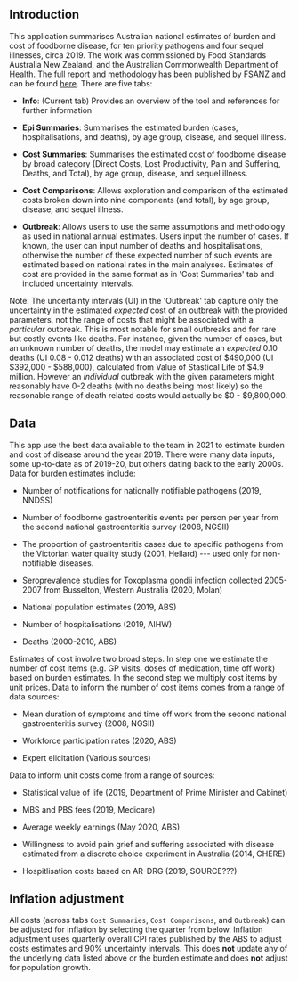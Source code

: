 
## Introduction

This application summarises Australian national estimates of burden and cost of foodborne disease, for ten priority pathogens and four sequel illnesses, circa 2019. The work was commissioned by Food Standards Australia New Zealand, and the Australian Commonwealth Department of Health. The full report and methodology has been published by FSANZ and can be found [here](https://www.foodstandards.gov.au/publications/Documents/ANU%20Foodborne%20Disease%20Final%20Report.pdf). There are five tabs:

-   **Info**: (Current tab) Provides an overview of the tool and references for further information

-   **Epi Summaries**: Summarises the estimated burden (cases, hospitalisations, and deaths), by age group, disease, and sequel illness.

-   **Cost Summaries**: Summarises the estimated cost of foodborne disease by broad category (Direct Costs, Lost Productivity, Pain and Suffering, Deaths, and Total), by age group, disease, and sequel illness.

-   **Cost Comparisons**: Allows exploration and comparison of the estimated costs broken down into nine components (and total), by age group, disease, and sequel illness.

-   **Outbreak**: Allows users to use the same assumptions and methodology as used in national annual estimates. Users input the number of cases. If known, the user can input number of deaths and hospitalisations, otherwise the number of these expected number of such events are estimated based on national rates in the main analyses. Estimates of cost are provided in the same format as in 'Cost Summaries' tab and included uncertainty intervals.

Note: The uncertainty intervals (UI) in the 'Outbreak' tab capture only the uncertainty in the estimated *expected* cost of an outbreak with the provided parameters, not the range of costs that might be associated with a *particular* outbreak. This is most notable for small outbreaks and for rare but costly events like deaths. For instance, given the number of cases, but an unknown number of deaths, the model may estimate an *expected* 0.10 deaths (UI 0.08 - 0.012 deaths) with an associated cost of \$490,000 (UI \$392,000 - \$588,000), calculated from Value of Stastical Life of $4.9 million. However an *individual* outbreak with the given parameters might reasonably have 0-2 deaths (with no deaths being most likely) so the reasonable range of death related costs would actually be \$0 - \$9,800,000.

## Data

This app use the best data available to the team in 2021 to estimate burden and cost of disease around the year 2019. There were many data inputs, some up-to-date as of 2019-20, but others dating back to the early 2000s. Data for burden estimates include: 

-   Number of notifications for nationally notifiable pathogens (2019, NNDSS)

-   Number of foodborne gastroenteritis events per person per year from the second national gastroenteritis survey (2008, NGSII)

-   The proportion of gastroenteritis cases due to specific pathogens from the Victorian water quality study (2001, Hellard) --- used only for non-notifiable diseases.

-   Seroprevalence studies for Toxoplasma gondii infection collected 2005-2007 from Busselton, Western Australia (2020, Molan)

-   National population estimates (2019, ABS)

-   Number of hospitalisations (2019, AIHW)

-   Deaths (2000-2010, ABS)


Estimates of cost involve two broad steps. In step one we estimate the number of cost items (e.g. GP visits, doses of medication, time off work) based on burden estimates. In the second step we multiply cost items by unit prices. Data to inform the number of cost items comes from a range of data sources:

-   Mean duration of symptoms and time off work from the second national gastroenteritis survey (2008, NGSII)

-   Workforce participation rates (2020, ABS)

-   Expert elicitation (Various sources)

Data to inform unit costs come from a range of sources:

-   Statistical value of life (2019, Department of Prime Minister and Cabinet)

-   MBS and PBS fees (2019, Medicare)

-   Average weekly earnings (May 2020, ABS)

-   Willingness to avoid pain grief and suffering associated with disease estimated from a discrete choice experiment in Australia (2014, CHERE)

-   Hospitlisation costs based on AR-DRG (2019, SOURCE???)


## Inflation adjustment

All costs (across tabs `Cost Summaries`, `Cost Comparisons`, and `Outbreak`) can be adjusted for inflation by selecting the quarter from below. Inflation adjustment uses quarterly overall CPI rates published by the ABS to adjust costs estimates and 90% uncertainty intervals. This does **not** update any of the underlying data listed above or the burden estimate and does **not** adjust for population growth.

